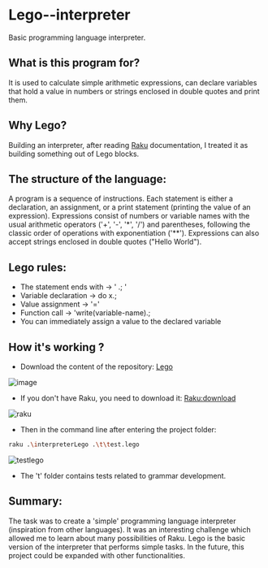 # Lego--interpreter
Basic programming language interpreter.


## What is this program for?
It is used to calculate simple arithmetic expressions, can declare variables that hold a value in numbers or strings enclosed in double quotes and print them.

## Why Lego?
Building an interpreter, after reading [Raku](https://docs.raku.org/) documentation, I treated it as building something out of Lego blocks.

## The structure of the language:
A program is a sequence of instructions. Each statement is either a declaration, an assignment, or a print statement (printing the value of an expression). Expressions consist of numbers or variable names with the usual arithmetic operators ('+', '-', '*', '/') and parentheses, following the classic order of operations with exponentiation ('**'). Expressions can also accept strings enclosed in double quotes ("Hello World"). 

## Lego rules:
- The statement ends with -> ' .; '
- Variable declaration -> do x.;
- Value assignment -> '='
- Function call -> 'write(variable-name).;
- You can immediately assign a value to the declared variable


## How it's working ?
- Download the content of the repository: [Lego](https://github.com/Tomasz1577/interpreter.git)


![image](https://user-images.githubusercontent.com/95379724/201209460-72a69476-5d62-429f-a474-288d7c2569da.jpg)


- If you don't have Raku, you need to download it: [Raku:download](https://www.raku.org/downloads)

![raku](https://user-images.githubusercontent.com/95379724/201209819-2c709cda-b6aa-4e5e-b549-0ca4b2986f16.jpg)



- Then in the command line after entering the project folder:
```bash
raku .\interpreterLego .\t\test.lego
```

![testlego](https://user-images.githubusercontent.com/95379724/201210125-4dbb894a-8732-4245-bf31-26407cb31b05.jpg)


- The 't' folder contains tests related to grammar development.

## Summary:
The task was to create a 'simple' programming language interpreter (inspiration from other languages). It was an interesting challenge which allowed me to learn about many possibilities of Raku. Lego is the basic version of the interpreter that performs simple tasks. In the future, this project could be expanded with other functionalities.
